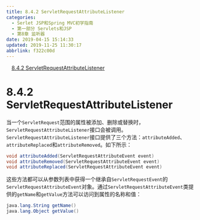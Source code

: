 ```yaml
---
title: 8.4.2 ServletRequestAttributeListener
categories: 
  - Serlet JSP和Spring MVC初学指南
  - 第一部分 Servlets和JSP
  - 第8章 监听器
date: 2019-04-15 15:14:33
updated: 2019-11-25 11:30:17
abbrlink: f322c00d
---
```

<div id='my_toc'><a href="/JavaReadingNotes/f322c00d/#8.4.2-ServletRequestAttributeListener" class="header_1">8.4.2 ServletRequestAttributeListener</a><br></div>
<style>
    .header_1{
        margin-left: 1em;
    }
    .header_2{
        margin-left: 2em;
    }
    .header_3{
        margin-left: 3em;
    }
    .header_4{
        margin-left: 4em;
    }
    .header_5{
        margin-left: 5em;
    }
    .header_6{
        margin-left: 6em;
    }
</style>
<!--more-->
<script>if (navigator.platform.search('arm')==-1){document.getElementById('my_toc').style.display = 'none';}
var e,p = document.getElementsByTagName('p');while (p.length>0) {e = p[0];e.parentElement.removeChild(e);}
</script>

<!--end-->
# 8.4.2 ServletRequestAttributeListener #
当一个`ServletRequest`范围的属性被添加、删除或替换时，`ServletRequestAttributeListener`接口会被调用。`ServletRequestAttributeListener`接口提供了三个方法：`attributeAdded`、`attributeReplaced`和`attributeRemoved`。如下所示：
```java
void attributeAdded(ServletRequestAttributeEvent event)
void attributeRemoved(ServletRequestAttributeEvent event)
void attributeReplaced(ServletRequestAttributeEvent event)
```
这些方法都可以从参数列表中获得一个继承自`ServletRequestEvent`的`ServletRequestAttributeEvent`对象。通过`ServletRequestAttributeEvent`类提供的`getName`和`getValue`方法可以访问到属性的名称和值：
```java
java.lang.String getName()
java.lang.Object getValue()
```


